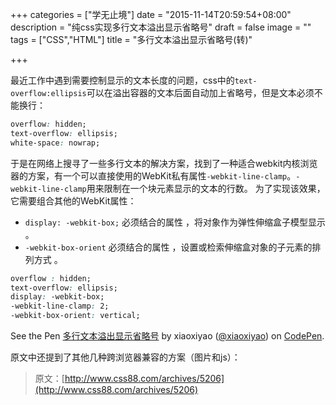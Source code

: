 +++
categories = ["学无止境"]
date = "2015-11-14T20:59:54+08:00"
description = "纯css实现多行文本溢出显示省略号"
draft = false
image = ""
tags = ["CSS","HTML"]
title = "多行文本溢出显示省略号(转)"

+++

最近工作中遇到需要控制显示的文本长度的问题，css中的`text-overflow:ellipsis`可以在溢出容器的文本后面自动加上省略号，但是文本必须不能换行：
```css
overflow: hidden;
text-overflow: ellipsis;
white-space: nowrap;
```
于是在网络上搜寻了一些多行文本的解决方案，找到了一种适合webkit内核浏览器的方案，有一个可以直接使用的WebKit私有属性`-webkit-line-clamp`。`-webkit-line-clamp`用来限制在一个块元素显示的文本的行数。 为了实现该效果，它需要组合其他的WebKit属性：

* `display: -webkit-box;` 必须结合的属性 ，将对象作为弹性伸缩盒子模型显示 。
* `-webkit-box-orient` 必须结合的属性 ，设置或检索伸缩盒对象的子元素的排列方式 。

```css
overflow : hidden;
text-overflow: ellipsis;
display: -webkit-box;
-webkit-line-clamp: 2;
-webkit-box-orient: vertical;
```
<p data-height="268" data-theme-id="0" data-slug-hash="zvyXmW" data-default-tab="html" data-user="xiaoxiyao" class='codepen'>See the Pen <a href='http://codepen.io/xiaoxiyao/pen/zvyXmW/'>多行文本溢出显示省略号</a> by xiaoxiyao (<a href='http://codepen.io/xiaoxiyao'>@xiaoxiyao</a>) on <a href='http://codepen.io'>CodePen</a>.</p>
<script async src="//assets.codepen.io/assets/embed/ei.js"></script>

原文中还提到了其他几种跨浏览器兼容的方案（图片和js）：

> 原文：[http://www.css88.com/archives/5206](http://www.css88.com/archives/5206)
